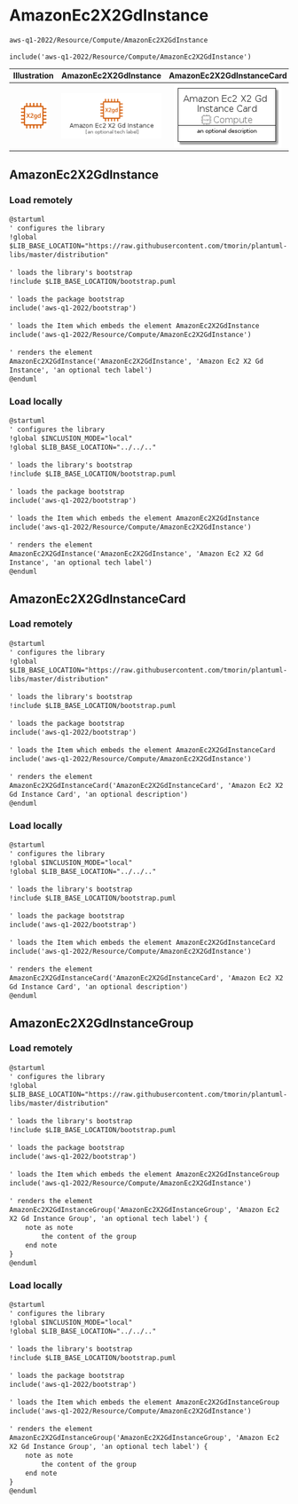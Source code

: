 # AmazonEc2X2GdInstance


```text
aws-q1-2022/Resource/Compute/AmazonEc2X2GdInstance
```

```text
include('aws-q1-2022/Resource/Compute/AmazonEc2X2GdInstance')
```



| Illustration | AmazonEc2X2GdInstance | AmazonEc2X2GdInstanceCard | AmazonEc2X2GdInstanceGroup |
| :---: | :---: | :---: | :---: |
| ![illustration for Illustration](../../../aws-q1-2022/Resource/Compute/AmazonEc2X2GdInstance.png) | ![illustration for AmazonEc2X2GdInstance](../../../aws-q1-2022/Resource/Compute/AmazonEc2X2GdInstance.Local.png) | ![illustration for AmazonEc2X2GdInstanceCard](../../../aws-q1-2022/Resource/Compute/AmazonEc2X2GdInstanceCard.Local.png) | ![illustration for AmazonEc2X2GdInstanceGroup](../../../aws-q1-2022/Resource/Compute/AmazonEc2X2GdInstanceGroup.Local.png) |




## AmazonEc2X2GdInstance

### Load remotely
```plantuml
@startuml
' configures the library
!global $LIB_BASE_LOCATION="https://raw.githubusercontent.com/tmorin/plantuml-libs/master/distribution"

' loads the library's bootstrap
!include $LIB_BASE_LOCATION/bootstrap.puml

' loads the package bootstrap
include('aws-q1-2022/bootstrap')

' loads the Item which embeds the element AmazonEc2X2GdInstance
include('aws-q1-2022/Resource/Compute/AmazonEc2X2GdInstance')

' renders the element
AmazonEc2X2GdInstance('AmazonEc2X2GdInstance', 'Amazon Ec2 X2 Gd Instance', 'an optional tech label')
@enduml
```

### Load locally
```plantuml
@startuml
' configures the library
!global $INCLUSION_MODE="local"
!global $LIB_BASE_LOCATION="../../.."

' loads the library's bootstrap
!include $LIB_BASE_LOCATION/bootstrap.puml

' loads the package bootstrap
include('aws-q1-2022/bootstrap')

' loads the Item which embeds the element AmazonEc2X2GdInstance
include('aws-q1-2022/Resource/Compute/AmazonEc2X2GdInstance')

' renders the element
AmazonEc2X2GdInstance('AmazonEc2X2GdInstance', 'Amazon Ec2 X2 Gd Instance', 'an optional tech label')
@enduml
```

## AmazonEc2X2GdInstanceCard

### Load remotely
```plantuml
@startuml
' configures the library
!global $LIB_BASE_LOCATION="https://raw.githubusercontent.com/tmorin/plantuml-libs/master/distribution"

' loads the library's bootstrap
!include $LIB_BASE_LOCATION/bootstrap.puml

' loads the package bootstrap
include('aws-q1-2022/bootstrap')

' loads the Item which embeds the element AmazonEc2X2GdInstanceCard
include('aws-q1-2022/Resource/Compute/AmazonEc2X2GdInstance')

' renders the element
AmazonEc2X2GdInstanceCard('AmazonEc2X2GdInstanceCard', 'Amazon Ec2 X2 Gd Instance Card', 'an optional description')
@enduml
```

### Load locally
```plantuml
@startuml
' configures the library
!global $INCLUSION_MODE="local"
!global $LIB_BASE_LOCATION="../../.."

' loads the library's bootstrap
!include $LIB_BASE_LOCATION/bootstrap.puml

' loads the package bootstrap
include('aws-q1-2022/bootstrap')

' loads the Item which embeds the element AmazonEc2X2GdInstanceCard
include('aws-q1-2022/Resource/Compute/AmazonEc2X2GdInstance')

' renders the element
AmazonEc2X2GdInstanceCard('AmazonEc2X2GdInstanceCard', 'Amazon Ec2 X2 Gd Instance Card', 'an optional description')
@enduml
```

## AmazonEc2X2GdInstanceGroup

### Load remotely
```plantuml
@startuml
' configures the library
!global $LIB_BASE_LOCATION="https://raw.githubusercontent.com/tmorin/plantuml-libs/master/distribution"

' loads the library's bootstrap
!include $LIB_BASE_LOCATION/bootstrap.puml

' loads the package bootstrap
include('aws-q1-2022/bootstrap')

' loads the Item which embeds the element AmazonEc2X2GdInstanceGroup
include('aws-q1-2022/Resource/Compute/AmazonEc2X2GdInstance')

' renders the element
AmazonEc2X2GdInstanceGroup('AmazonEc2X2GdInstanceGroup', 'Amazon Ec2 X2 Gd Instance Group', 'an optional tech label') {
    note as note
        the content of the group
    end note
}
@enduml
```

### Load locally
```plantuml
@startuml
' configures the library
!global $INCLUSION_MODE="local"
!global $LIB_BASE_LOCATION="../../.."

' loads the library's bootstrap
!include $LIB_BASE_LOCATION/bootstrap.puml

' loads the package bootstrap
include('aws-q1-2022/bootstrap')

' loads the Item which embeds the element AmazonEc2X2GdInstanceGroup
include('aws-q1-2022/Resource/Compute/AmazonEc2X2GdInstance')

' renders the element
AmazonEc2X2GdInstanceGroup('AmazonEc2X2GdInstanceGroup', 'Amazon Ec2 X2 Gd Instance Group', 'an optional tech label') {
    note as note
        the content of the group
    end note
}
@enduml
```

